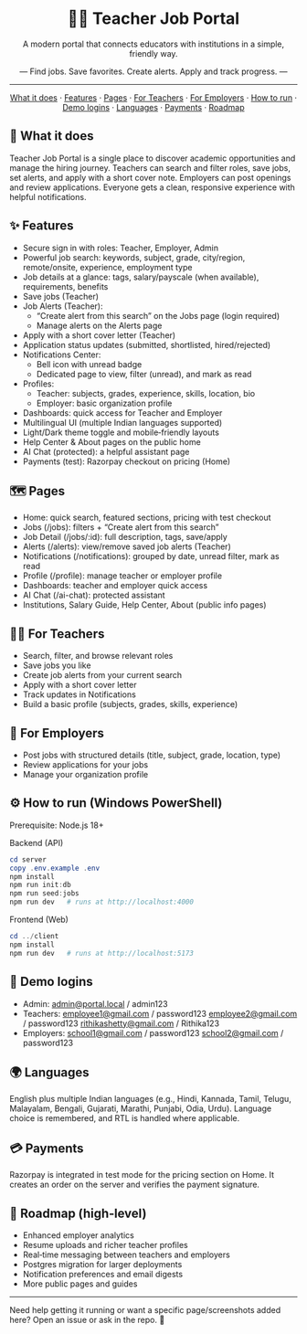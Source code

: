<div align="center">

# 🧑‍🏫 Teacher Job Portal

A modern portal that connects educators with institutions in a simple, friendly way.

— Find jobs. Save favorites. Create alerts. Apply and track progress. —

---

[What it does](#-what-it-does) · [Features](#-features) · [Pages](#-pages) · [For Teachers](#-for-teachers) · [For Employers](#-for-employers) · [How to run](#-how-to-run) · [Demo logins](#-demo-logins) · [Languages](#-languages) · [Payments](#-payments) · [Roadmap](#-roadmap)

</div>

## 🎯 What it does
Teacher Job Portal is a single place to discover academic opportunities and manage the hiring journey. Teachers can search and filter roles, save jobs, set alerts, and apply with a short cover note. Employers can post openings and review applications. Everyone gets a clean, responsive experience with helpful notifications.

## ✨ Features
- Secure sign in with roles: Teacher, Employer, Admin
- Powerful job search: keywords, subject, grade, city/region, remote/onsite, experience, employment type
- Job details at a glance: tags, salary/payscale (when available), requirements, benefits
- Save jobs (Teacher)
- Job Alerts (Teacher):
  - “Create alert from this search” on the Jobs page (login required)
  - Manage alerts on the Alerts page
- Apply with a short cover letter (Teacher)
- Application status updates (submitted, shortlisted, hired/rejected)
- Notifications Center:
  - Bell icon with unread badge
  - Dedicated page to view, filter (unread), and mark as read
- Profiles:
  - Teacher: subjects, grades, experience, skills, location, bio
  - Employer: basic organization profile
- Dashboards: quick access for Teacher and Employer
- Multilingual UI (multiple Indian languages supported)
- Light/Dark theme toggle and mobile‑friendly layouts
- Help Center & About pages on the public home
- AI Chat (protected): a helpful assistant page
- Payments (test): Razorpay checkout on pricing (Home)

## 🗺 Pages
- Home: quick search, featured sections, pricing with test checkout
- Jobs (/jobs): filters + “Create alert from this search”
- Job Detail (/jobs/:id): full description, tags, save/apply
- Alerts (/alerts): view/remove saved job alerts (Teacher)
- Notifications (/notifications): grouped by date, unread filter, mark as read
- Profile (/profile): manage teacher or employer profile
- Dashboards: teacher and employer quick access
- AI Chat (/ai-chat): protected assistant
- Institutions, Salary Guide, Help Center, About (public info pages)

## 👩‍🏫 For Teachers
- Search, filter, and browse relevant roles
- Save jobs you like
- Create job alerts from your current search
- Apply with a short cover letter
- Track updates in Notifications
- Build a basic profile (subjects, grades, skills, experience)

## 🏫 For Employers
- Post jobs with structured details (title, subject, grade, location, type)
- Review applications for your jobs
- Manage your organization profile

## ⚙️ How to run (Windows PowerShell)
Prerequisite: Node.js 18+

Backend (API)
```powershell
cd server
copy .env.example .env
npm install
npm run init:db
npm run seed:jobs
npm run dev   # runs at http://localhost:4000
```

Frontend (Web)
```powershell
cd ../client
npm install
npm run dev   # runs at http://localhost:5173
```

## 🔐 Demo logins
- Admin:    admin@portal.local / admin123
- Teachers: employee1@gmail.com / password123
            employee2@gmail.com / password123
            rithikashetty@gmail.com / Rithika123
- Employers: school1@gmail.com / password123
             school2@gmail.com / password123

## 🌍 Languages
English plus multiple Indian languages (e.g., Hindi, Kannada, Tamil, Telugu, Malayalam, Bengali, Gujarati, Marathi, Punjabi, Odia, Urdu). Language choice is remembered, and RTL is handled where applicable.

## 💳 Payments
Razorpay is integrated in test mode for the pricing section on Home. It creates an order on the server and verifies the payment signature.

## 🧭 Roadmap (high‑level)
- Enhanced employer analytics
- Resume uploads and richer teacher profiles
- Real‑time messaging between teachers and employers
- Postgres migration for larger deployments
- Notification preferences and email digests
- More public pages and guides

---

Need help getting it running or want a specific page/screenshots added here? Open an issue or ask in the repo. 👋


